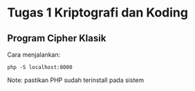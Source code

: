 # Tugas 1 Kriptografi dan Koding

## Program Cipher Klasik 

Cara menjalankan: 
```
php -S localhost:8000
```

Note: pastikan PHP sudah terinstall pada sistem
